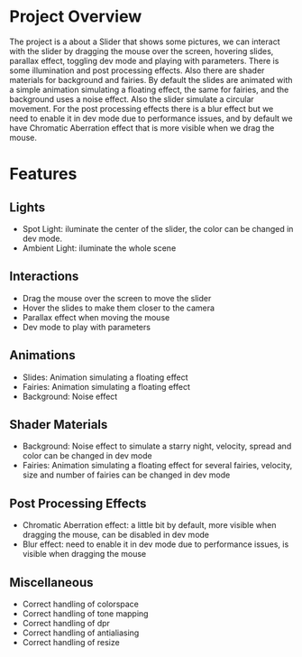 # Project Overview

The project is a about a Slider that shows some pictures, we can interact with the slider by dragging the mouse over the screen, hovering slides, parallax effect, toggling dev mode and playing with parameters. There is some illumination and post processing effects. Also there are shader materials for background and fairies. By default the slides are animated with a simple animation simulating a floating effect, the same for fairies, and the background uses a noise effect. Also
the slider simulate a circular movement. For the post processing effects there is a blur effect but we need to enable it
in dev mode due to performance issues, and by default we have Chromatic Aberration effect that is more visible when we
drag the mouse.

# Features

## Lights

-   Spot Light: iluminate the center of the slider, the color can be changed in dev mode.
-   Ambient Light: iluminate the whole scene

## Interactions

-   Drag the mouse over the screen to move the slider
-   Hover the slides to make them closer to the camera
-   Parallax effect when moving the mouse
-   Dev mode to play with parameters

## Animations

-   Slides: Animation simulating a floating effect
-   Fairies: Animation simulating a floating effect
-   Background: Noise effect

## Shader Materials

-   Background: Noise effect to simulate a starry night, velocity, spread and color can be changed in dev mode
-   Fairies: Animation simulating a floating effect for several fairies, velocity, size and number of fairies can be changed in dev mode

## Post Processing Effects

-   Chromatic Aberration effect: a little bit by default, more visible when dragging the mouse, can be disabled in dev mode
-   Blur effect: need to enable it in dev mode due to performance issues, is visible when dragging the mouse

## Miscellaneous

-   Correct handling of colorspace
-   Correct handling of tone mapping
-   Correct handling of dpr
-   Correct handling of antialiasing
-   Correct handling of resize
